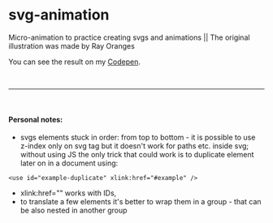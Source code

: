 # svg-animation
Micro-animation to practice creating svgs and animations || The original illustration was made by Ray Oranges

You can see the result on my [Codepen](https://codepen.io/Aggie/full/exmXbv).

<br/>
<hr/>
<br/>

#### Personal notes:
* svgs elements stuck in order: from top to bottom - it is possible to use z-index only on svg tag but it doesn't work for paths etc. inside svg; without using JS the only trick that could work is to duplicate element later on in a document using: 
```
<use id="example-duplicate" xlink:href="#example" />
```
* xlink:href="" works with IDs,
* to translate a few elements it's better to wrap them in a group - that can be also nested in another group
